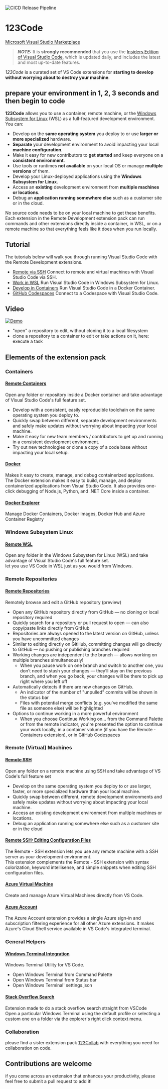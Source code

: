 ![CICD Release Pipeline](https://github.com/holgerimbery/123Code/actions/workflows/main.yml/badge.svg)

# 123Code
[Microsoft Visual Studio Marketplace](https://marketplace.visualstudio.com/items?itemName=holgerimbery.123code)

> **_NOTE:_**  It is **strongly recommended** that you use the [Insiders Edition of Visual Studio Code](https://code.visualstudio.com/insiders/), which is updated daily, and includes the latest and most up-to-date features.

_123Code_ is a curated set of VS Code extensions for **starting to develop without worrying about to destroy your machine**.

## prepare your environment in 1, 2, 3 seconds and then begin to code

**123Code** allows you to use a container, remote machine, or the [Windows Subsystem for Linux](https://docs.microsoft.com/windows/wsl) (WSL) as a full-featured development environment. You can:

* Develop on the **same operating system** you deploy to or use **larger or more specialized** hardware.
* **Separate** your development environment to avoid impacting your local **machine configuration**.
* Make it easy for new contributors to **get started** and keep everyone on a **consistent environment**.
* Use tools or runtimes **not available** on your local OS or manage **multiple versions** of them.
* Develop your Linux-deployed applications using the **Windows Subsystem for Linux**.
* Access an **existing** development environment from **multiple machines or locations**.
* Debug an **application running somewhere else** such as a customer site or in the cloud.

No source code needs to be on your local machine to get these benefits. Each extension in the Remote Development extension pack can run commands and other extensions directly inside a container, in WSL, or on a remote machine so that everything feels like it does when you run locally.


## Tutorial
The tutorials below will walk you through running Visual Studio Code with the Remote Development extensions.

* [Remote via SSH](https://code.visualstudio.com/docs/remote/ssh-tutorial)
  Connect to remote and virtual machines with Visual Studio Code via SSH.
* [Work in WSL](https://code.visualstudio.com/docs/remote/wsl-tutorial)
  Run Visual Studio Code in Windows Subsystem for Linux.
* [Develop in Containers](https://code.visualstudio.com/docs/remote/containers-tutorial)
  Run Visual Studio Code in a Docker Container.
* [GitHub Codespaces](https://docs.github.com/github/developing-online-with-codespaces/using-codespaces-in-visual-studio-code)
  Connect to a Codespace with Visual Studio Code.

## Video
[![Demo](https://j.gifs.com/MZ9ElB.gif)](https://www.youtube.com/watch?v=8CSLgsIS_2k)
* "open" a repository to edit, without cloning it to a local filesystem
* clone a repository to a container to edit or take actions on it, here: execute a task


## Elements of the extension pack

### Containers
#### [Remote Containers](https://marketplace.visualstudio.com/items?itemName=ms-vscode-remote.remote-containers)
Open any folder or repository inside a Docker container and take advantage of Visual Studio Code's full feature set. <br>

* Develop with a consistent, easily reproducible toolchain on the same operating system you deploy to.
* Quickly swap between different, separate development environments and safely make updates without worrying about impacting your local machine.
* Make it easy for new team members / contributors to get up and running in a consistent development environment.
* Try out new technologies or clone a copy of a code base without impacting your local setup.

#### [Docker](https://marketplace.visualstudio.com/items?itemName=ms-azuretools.vscode-docker)
Makes it easy to create, manage, and debug containerized applications.
<br>
The Docker extension makes it easy to build, manage, and deploy containerized applications from Visual Studio Code. It also provides one-click debugging of Node.js, Python, and .NET Core inside a container.

#### [Docker Explorer](https://marketplace.visualstudio.com/items?itemName=formulahendry.docker-explorer)
Manage Docker Containers, Docker Images, Docker Hub and Azure Container Registry


### Windows Subsystem Linux 
#### [Remote WSL](https://marketplace.visualstudio.com/items?itemName=ms-vscode-remote.remote-wsl)
Open any folder in the Windows Subsystem for Linux (WSL) and take advantage of Visual Studio Code's full feature set.
<br>
let you use VS Code in WSL just as you would from Windows.

### Remote Repositories
#### [Remote Repositories](https://marketplace.visualstudio.com/items?itemName=GitHub.remotehub-insiders)  
Remotely browse and edit a GitHub repository (preview)
<br>
* Open any GitHub repository directly from GitHub — no cloning or local repository required
* Quickly search for a repository or pull request to open — can also copy/paste links directly from GitHub
* Repositories are always opened to the latest version on GitHub, unless you have uncommitted changes
* Similar to editing directly on GitHub, committing changes will go directly to GitHub — no pushing or publishing branches required
* Working changes are independent to the branch — allows working on multiple branches simultaneously!
   * When you pause work on one branch and switch to another one, you don’t need to stash your changes — they’ll stay on the previous branch, and when you go back, your changes will be there to pick up right where you left off
* Automatically detects if there are new changes on GitHub.
   * An indicator of the number of "unpulled" commits will be shown in the status bar
   * Files with potential merge conflicts (e.g. you've modified the same file as someone else) will be highlighted
* Options to continue working in a more powerful environment
   * When you choose Continue Working on... from the Command Palette or from the remote indicator, you're presented the option to continue your work locally, in a container volume (if you have the Remote - Containers extension), or in GitHub Codespaces

### Remote (Virtual) Machines
#### [Remote SSH](https://marketplace.visualstudio.com/items?itemName=ms-vscode-remote.remote-ssh)
Open any folder on a remote machine using SSH and take advantage of VS Code's full feature set
<br>
* Develop on the same operating system you deploy to or use larger, faster, or more specialized hardware than your local machine.
* Quickly swap between different, remote development environments and safely make updates without worrying about impacting your local machine.
* Access an existing development environment from multiple machines or locations.
* Debug an application running somewhere else such as a customer site or in the cloud

#### [Remote SSH: Editing Configuration Files](https://marketplace.visualstudio.com/items?itemName=ms-vscode-remote.remote-ssh-edit)
The Remote - SSH extension lets you use any remote machine with a SSH server as your development environment.
<br>
This extension complements the Remote - SSH extension with syntax colorization, keyword intellisense, and simple snippets when editing SSH configuration files.

#### [Azure Virtual Machine](https://marketplace.visualstudio.com/items?itemName=ms-azuretools.vscode-azurevirtualmachines)
Create and manage Azure Virtual Machines directly from VS Code.

#### [Azure Account](https://marketplace.visualstudio.com/items?itemName=ms-vscode.azure-account)
The Azure Account extension provides a single Azure sign-in and subscription filtering experience for all other Azure extensions. It makes Azure's Cloud Shell service available in VS Code's integrated terminal.

### General Helpers
#### [Windows Terminal Integration](https://marketplace.visualstudio.com/items?itemName=Tyriar.windows-terminal)
Windows Terminal Utility for VS Code.
<br>
* Open Windows Terminal from Command Palette
* Open Windows Terminal from Status bar
* Open Windows Terminal' settings.json

#### [Stack Overflow Search](https://marketplace.visualstudio.com/items?itemName=gcrev93.StackSearchExt)  
Extension made to do a stack overflow search straight from VSCode
<br>
Open a particular Windows Terminal using the default profile or selecting a custom one on a folder via the explorer's right click context menu.

### Collaboration
please find a sister extension pack [123Collab](https://marketplace.visualstudio.com/items?itemName=holgerimbery.123collab) with everything you need for collaboration on code.

## Contributions are welcome
if you come across an extension that enhances your productivity, please feel free to submit a pull request to add it!

